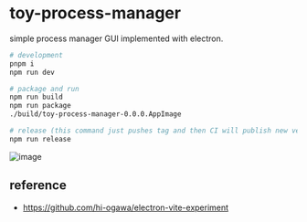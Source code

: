 # toy-process-manager

simple process manager GUI implemented with electron.

```sh
# development
pnpm i
npm run dev

# package and run
npm run build
npm run package
./build/toy-process-manager-0.0.0.AppImage

# release (this command just pushes tag and then CI will publish new version)
npm run release
```

![image](https://user-images.githubusercontent.com/4232207/190984956-29ba24e5-f1e7-4503-9de6-597ef6120f81.png)

## reference

- https://github.com/hi-ogawa/electron-vite-experiment
